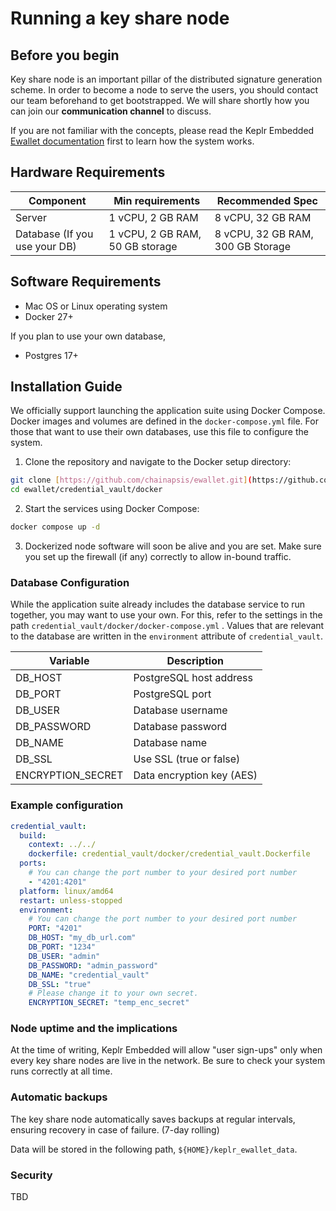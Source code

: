 # Running a key share node

## Before you begin

Key share node is an important pillar of the distributed signature generation
scheme. In order to become a node to serve the users, you should contact our
team beforehand to get bootstrapped. We will share shortly how you can join our
**communication channel** to discuss.

If you are not familiar with the concepts, please read the Keplr Embedded
[Ewallet documentation](../README.md) first to learn how the system works.

## Hardware Requirements

| Component                     | Min requirements                | Recommended Spec                  |
| ----------------------------- | ------------------------------- | --------------------------------- |
| Server                        | 1 vCPU, 2 GB RAM                | 8 vCPU, 32 GB RAM                 |
| Database (If you use your DB) | 1 vCPU, 2 GB RAM, 50 GB storage | 8 vCPU, 32 GB RAM, 300 GB Storage |

## Software Requirements

- Mac OS or Linux operating system
- Docker 27+

If you plan to use your own database,

- Postgres 17+

## Installation Guide

We officially support launching the application suite using Docker Compose.
Docker images and volumes are defined in the `docker-compose.yml` file. For
those that want to use their own databases, use this file to configure the
system.

1. Clone the repository and navigate to the Docker setup directory:

```bash
git clone [https://github.com/chainapsis/ewallet.git](https://github.com/chainapsis/ewallet-public.git)
cd ewallet/credential_vault/docker
```

2. Start the services using Docker Compose:

```bash
docker compose up -d
```

3. Dockerized node software will soon be alive and you are set. Make sure you
   set up the firewall (if any) correctly to allow in-bound traffic.

### Database Configuration

While the application suite already includes the database service to run
together, you may want to use your own. For this, refer to the settings in the
path `credential_vault/docker/docker-compose.yml` . Values that are relevant to
the database are written in the `environment` attribute of `credential_vault`.

| **Variable**      | **Description**           |
| ----------------- | ------------------------- |
| DB_HOST           | PostgreSQL host address   |
| DB_PORT           | PostgreSQL port           |
| DB_USER           | Database username         |
| DB_PASSWORD       | Database password         |
| DB_NAME           | Database name             |
| DB_SSL            | Use SSL (true or false)   |
| ENCRYPTION_SECRET | Data encryption key (AES) |

### Example configuration

```yaml
credential_vault:
  build:
    context: ../../
    dockerfile: credential_vault/docker/credential_vault.Dockerfile
  ports:
    # You can change the port number to your desired port number
    - "4201:4201"
  platform: linux/amd64
  restart: unless-stopped
  environment:
    # You can change the port number to your desired port number
    PORT: "4201"
    DB_HOST: "my_db_url.com"
    DB_PORT: "1234"
    DB_USER: "admin"
    DB_PASSWORD: "admin_password"
    DB_NAME: "credential_vault"
    DB_SSL: "true"
    # Please change it to your own secret.
    ENCRYPTION_SECRET: "temp_enc_secret"
```

### Node uptime and the implications

At the time of writing, Keplr Embedded will allow "user sign-ups" only when
every key share nodes are live in the network. Be sure to check your system runs
correctly at all time.

### Automatic backups

The key share node automatically saves backups at regular intervals, ensuring
recovery in case of failure. (7-day rolling)

Data will be stored in the following path, `${HOME}/keplr_ewallet_data`.

### Security

TBD
